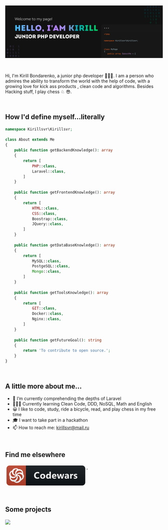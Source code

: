 ![Header](https://github.com/kirillsvr/kirillsvr/raw/master/assets/banner.jpg)

<br>

Hi, I'm Kirill Bondarenko, a junior php developer 👨🏻‍💻. I am a person who admires the ability to transform the world with the help of code, with a growing love for kick ass products , clean code and algorithms. Besides Hacking stuff, I play chess ♘ 😎.

<br>

## How I'd define myself...literally

```php
namespace Kirillsvr\Kirillsvr;

class About extends Me
{
    public function getBackendKnowledge(): array
    {
        return [
            PHP::class,
            Laravel::class,
        ]   
    }
    
    public function getFrontendKnowledge(): array
    {
        return [
            HTML::class,
            CSS::class,
            Boostrap::class,
            JQuery::class,
        ]   
    }
    
    public function getDataBaseKnowledge(): array
    {
        return [
            MySQL::class,
            PostgeSQL::class,
            Mongo::class,
        ]   
    }
    
    public function getToolsKnowledge(): array
    {
        return [
            GIT::class,
            Docker::class,
            Nginx::class,
        ]   
    }
    
    public function getFutureGoal(): string
    {
        return 'To contribute to open source.';
    }
}
```
<br>

## A little more about me...

- 🌱 I’m currently comprehending the depths of Laravel
- 👨🏽‍💻 Currently learning Clean Code, DDD, NoSQL, Math and English
- 😀 I like to code, study, ride a bicycle, read, and play chess in my free time
- 🎓 I want to take part in a hackathon
- 📫 How to reach me: kirillsvr@mail.ru

<br>

## Find me elsewhere
<p align="left">
  <a href="https://www.codewars.com/users/kirillsvr">
    <img src="https://raw.githubusercontent.com/AbhishekMaira10/AbhishekMaira10/master/Resources/svg/codewars.svg" alt="codewars" style="vertical-align:top; margin:4px">
  </a> &nbsp;&nbsp;&nbsp;
</p>

<br>

## Some projects

<a href="https://github.com/kirillsvr/Cooking-Blog" target="_blank">
  <img align="center" src="https://github-readme-stats.vercel.app/api/pin/?username=kirillsvr&repo=Cooking-Blog&title_color=ffa657&text_color=ffffff&icon_color=ff7b72&bg_color=161b22&hide_border=true" />
</a>